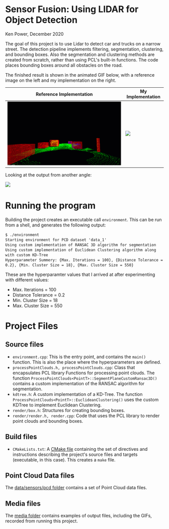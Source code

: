 # Sensor Fusion: Using LIDAR for Object Detection
Ken Power, December 2020

The goal of this project is to use Lidar to detect car and trucks on a narrow street. The detection pipeline implements filtering, segmentation, clustering, and bounding boxes. Also the segmentation and clustering methods are created from scratch, rather than using PCL's built-in functions. The code places bounding boxes around all obstacles on the road.

The finished result is shown in the animated GIF below, with a reference image on the left and my implementation on the right. 

Reference Implementation | My Implementation
--- | ---
![](media/ObstacleDetectionFPS.gif) | ![](media/Final_DataSet1_FrontView.gif)


Looking at the output from another angle:

![](media/Final_DataSet1_TopDiagonalView.gif)


# Running the program
Building the project creates an executable call `environment`. This can be run from a shell, and generates the following output:
```
$ ./environment 
Starting environment for PCD dataset 'data_1'
Using custom implementation of RANSAC 3D algorithm for segmentation
Using custom implementation of Euclidean Clustering algorithm along with custom KD-Tree
Hyperparameter Summery: {Max. Iterations = 100}, {Distance Tolerance = 0.2}, {Min. Cluster Size = 18}, {Max. Cluster Size = 550}
```
These are the hyperparamter values that I arrived at after experimenting with different values:
* Max. Iterations = 100
* Distance Tolerance = 0.2
* Min. Cluster Size = 18
* Max. Cluster Size = 550

# Project Files

## Source files

* `environment.cpp`: This is the entry point, and contains the `main()` function. This is also the place where the hyperparameters are defined.
* `processPointClouds.h, processPointClouds.cpp`: Class that encapsulates PCL library Functions for processing point clouds. The function `ProcessPointClouds<PointT>::SegmentPlaneCustomRansac3D()` contains a custom implementation of the RANSAC algorithm for segmentation. 
* `kdtree.h`: A custom implementation of a KD-Tree. The function `ProcessPointClouds<PointT>::EuclideanClustering()` uses the custom KDTree to implement Euclidean Clustering. 
* `render/box.h`: Structures for creating bounding boxes.
* `render/render.h, render.cpp`: Code that uses the PCL library to render point clouds and bounding boxes.

## Build files

* `CMakeLists.txt`: A [CMake file](https://cmake.org/cmake/help/latest/guide/tutorial/index.html) containing the set of directives and instructions describing the project's source files and targets (executable, in this case). This creates a `make` file.

## Point Cloud Data files

The [data/sensors/pcd folder](./data/sensors/pcd) contains a set of Point Cloud data files.

## Media files

The [media folder](./media) contains examples of output files, including the GIFs, recorded from running this project.
